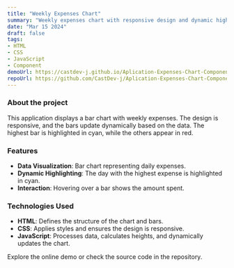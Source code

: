 ```yaml
---
title: "Weekly Expenses Chart"
summary: "Weekly expenses chart with responsive design and dynamic highlighting."
date: "Mar 15 2024"
draft: false
tags:
- HTML
- CSS
- JavaScript
- Component
demoUrl: https://castdev-j.github.io/Aplication-Expenses-Chart-Component-Main/
repoUrl: https://github.com/CastDev-j/Aplication-Expenses-Chart-Component-Main
---
```


### About the project  
This application displays a bar chart with weekly expenses. The design is responsive, and the bars update dynamically based on the data. The highest bar is highlighted in cyan, while the others appear in red.

### Features  
- **Data Visualization**: Bar chart representing daily expenses.  
- **Dynamic Highlighting**: The day with the highest expense is highlighted in cyan.  
- **Interaction**: Hovering over a bar shows the amount spent.  

### Technologies Used  
- **HTML**: Defines the structure of the chart and bars.  
- **CSS**: Applies styles and ensures the design is responsive.  
- **JavaScript**: Processes data, calculates heights, and dynamically updates the chart.  

Explore the online demo or check the source code in the repository.
